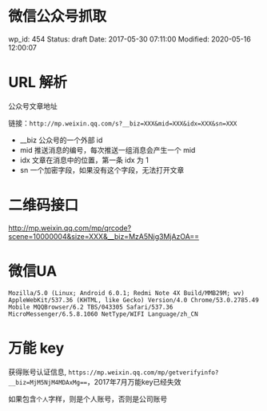 # 微信公众号抓取


wp_id: 454
Status: draft
Date: 2017-05-30 07:11:00
Modified: 2020-05-16 12:00:07


# URL 解析

公众号文章地址

链接：`http://mp.weixin.qq.com/s?__biz=XXX&mid=XXX&idx=XXX&sn=XXX`


* __biz  公众号的一个外部 id
* mid	 推送消息的编号，每次推送一组消息会产生一个 mid
* idx	 文章在消息中的位置，第一条 idx 为 1
* sn  一个加密字段，如果没有这个字段，无法打开文章

# 二维码接口

http://mp.weixin.qq.com/mp/qrcode?scene=10000004&size=XXX&__biz=MzA5Njg3MjAzOA==


# 微信UA

```
Mozilla/5.0 (Linux; Android 6.0.1; Redmi Note 4X Build/MMB29M; wv) AppleWebKit/537.36 (KHTML, like Gecko) Version/4.0 Chrome/53.0.2785.49 Mobile MQQBrowser/6.2 TBS/043305 Safari/537.36 MicroMessenger/6.5.8.1060 NetType/WIFI Language/zh_CN
```

# 万能 key

获得账号认证信息, `https://mp.weixin.qq.com/mp/getverifyinfo?__biz=MjM5NjM4MDAxMg==`，2017年7月万能key已经失效


如果包含`个人`字样，则是个人账号，否则是公司账号